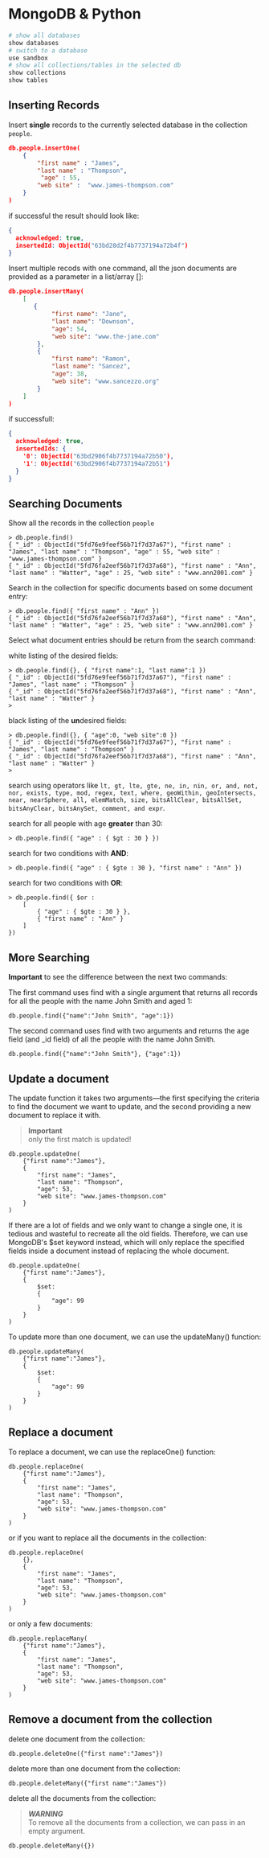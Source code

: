 # MongoDB & Python

```bash
# show all databases
show databases
# switch to a database
use sandbox
# show all collections/tables in the selected db
show collections
show tables
```

## Inserting Records

Insert **single** records to the currently selected database in the collection ```people```.


```json
db.people.insertOne(
    { 
        "first name" : "James",
        "last name" : "Thompson",
         "age" : 55,
        "web site" :  "www.james-thompson.com"
    }
)
``` 
if successful the result should look like:

```json
{
  acknowledged: true,
  insertedId: ObjectId("63bd28d2f4b7737194a72b4f")
}
```

Insert multiple recods with one command, all the json documents are provided as a parameter in a list/array []:

```json
db.people.insertMany(
    [
       {
            "first name": "Jane",
            "last name": "Downson",
            "age": 54,
            "web site": "www.the-jane.com"
        },
        {
            "first name": "Ramon",
            "last name": "Sancez",
            "age": 38,
            "web site": "www.sancezzo.org"
        }
    ]
)
```

if successfull:

```json
{
  acknowledged: true,
  insertedIds: {
    '0': ObjectId("63bd2906f4b7737194a72b50"),
    '1': ObjectId("63bd2906f4b7737194a72b51")
  }
}
```

## Searching Documents

Show all the records in the collection ```people```

```mongodb
> db.people.find()
{ "_id" : ObjectId("5fd76e9feef56b71f7d37a67"), "first name" : "James", "last name" : "Thompson", "age" : 55, "web site" : "www.james-thompson.com" }
{ "_id" : ObjectId("5fd76fa2eef56b71f7d37a68"), "first name" : "Ann", "last name" : "Watter", "age" : 25, "web site" : "www.ann2001.com" }
```

Search in the collection for specific documents based on some document entry:

```mongodb
> db.people.find({ "first name" : "Ann" })
{ "_id" : ObjectId("5fd76fa2eef56b71f7d37a68"), "first name" : "Ann", "last name" : "Watter", "age" : 25, "web site" : "www.ann2001.com" }
```

Select what document entries should be return from the search command:

white listing of the desired fields:

```mongodb
> db.people.find({}, { "first name":1, "last name":1 })
{ "_id" : ObjectId("5fd76e9feef56b71f7d37a67"), "first name" : "James", "last name" : "Thompson" }
{ "_id" : ObjectId("5fd76fa2eef56b71f7d37a68"), "first name" : "Ann", "last name" : "Watter" }
>
```

black listing of the **un**desired fields:
```mongodb
> db.people.find({}, { "age":0, "web site":0 })
{ "_id" : ObjectId("5fd76e9feef56b71f7d37a67"), "first name" : "James", "last name" : "Thompson" }
{ "_id" : ObjectId("5fd76fa2eef56b71f7d37a68"), "first name" : "Ann", "last name" : "Watter" }
>
```

search using operators like `lt, gt, lte, gte, ne, in, nin, or, and, not, nor, exists, type, mod, regex, text, where, geoWithin, geoIntersects, near, nearSphere, all, elemMatch, size, bitsAllClear, bitsAllSet, bitsAnyClear, bitsAnySet, comment, and expr`.

search for all people with age **greater** than 30:
```mongodb
> db.people.find({ "age" : { $gt : 30 } })
```

search for two conditions with **AND**:
```mongodb
> db.people.find({ "age" : { $gte : 30 }, "first name" : "Ann" })
```

search for two conditions with **OR**:
```mongodb
> db.people.find({ $or : 
    [ 
        { "age" : { $gte : 30 } }, 
        { "first name" : "Ann" } 
    ] 
})
```




## More Searching 

**Important** to see the difference between the next two commands:

The first command uses find with a single argument that returns all records for all the people with the name John Smith and aged 1:

```mongodb
db.people.find({"name":"John Smith", "age":1})
```

The second command uses find with two arguments and returns the age field (and _id field) of all the people with the name John Smith.

```mongodb
db.people.find({"name":"John Smith"}, {"age":1})
```

## Update a document

The update function it takes  two arguments—the first specifying the criteria to find the document we want to update, and the second providing a new document to replace it with.

> **Important**<br>
> only the first match is updated!

```mongodb
db.people.updateOne(
    {"first name":"James"},
    {
        "first name": "James",
        "last name": "Thompson",
        "age": 53,
        "web site": "www.james-thompson.com"
    }
)
```

 If there are a lot of fields and we only want to change a single one, it is tedious and wasteful to recreate all the old fields. Therefore, we can use MongoDB's $set keyword instead, which will only replace the specified fields inside a document instead of replacing the whole document.


```mongodb
db.people.updateOne(
    {"first name":"James"},
    {
        $set:  
        {
            "age": 99
        }
    }
)
```

To update more than one document, we can use the updateMany() function:

```mongodb
db.people.updateMany(
    {"first name":"James"},
    {
        $set:  
        {
            "age": 99
        }
    }
)
```

## Replace a document

To replace a document, we can use the replaceOne() function:

```mongodb
db.people.replaceOne(
    {"first name":"James"},
    {
        "first name": "James",
        "last name": "Thompson",
        "age": 53,
        "web site": "www.james-thompson.com"
    }
)
```

or if you want to replace all the documents in the collection:

```mongodb
db.people.replaceOne(
    {},
    {
        "first name": "James",
        "last name": "Thompson",
        "age": 53,
        "web site": "www.james-thompson.com"
    }
)
```

or only a few documents:

```mongodb
db.people.replaceMany(
    {"first name":"James"},
    {
        "first name": "James",
        "last name": "Thompson",
        "age": 53,
        "web site": "www.james-thompson.com"
    }
)
```


## Remove a document from the collection

delete one document from the collection:

```mongodb
db.people.deleteOne({"first name":"James"})
```

delete more than one document from the collection:

```mongodb
db.people.deleteMany({"first name":"James"})
```

delete all the documents from the collection:

>***WARNING***<br>
>To remove all the documents from a collection, we can pass in an empty argument. 

```mongodb
db.people.deleteMany({})
```
